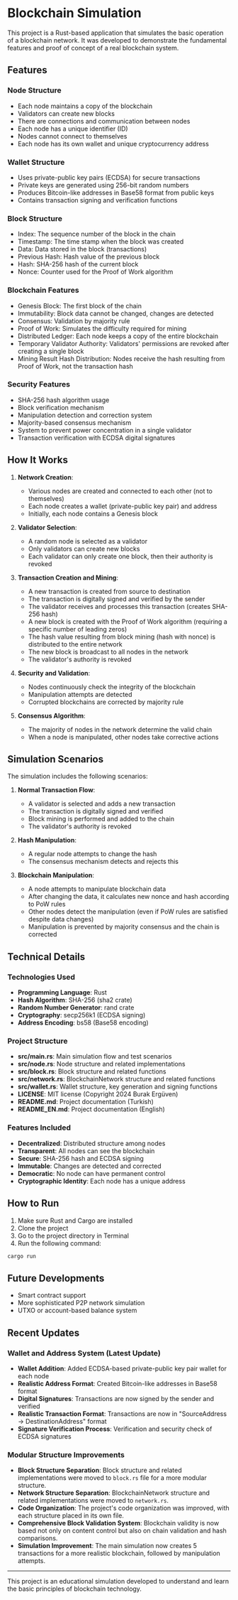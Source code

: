# Blockchain Simulation

This project is a Rust-based application that simulates the basic operation of a blockchain network. It was developed to demonstrate the fundamental features and proof of concept of a real blockchain system.

## Features

### Node Structure
- Each node maintains a copy of the blockchain
- Validators can create new blocks
- There are connections and communication between nodes
- Each node has a unique identifier (ID)
- Nodes cannot connect to themselves
- Each node has its own wallet and unique cryptocurrency address

### Wallet Structure
- Uses private-public key pairs (ECDSA) for secure transactions
- Private keys are generated using 256-bit random numbers
- Produces Bitcoin-like addresses in Base58 format from public keys
- Contains transaction signing and verification functions

### Block Structure
- Index: The sequence number of the block in the chain
- Timestamp: The time stamp when the block was created
- Data: Data stored in the block (transactions)
- Previous Hash: Hash value of the previous block
- Hash: SHA-256 hash of the current block
- Nonce: Counter used for the Proof of Work algorithm

### Blockchain Features
- Genesis Block: The first block of the chain
- Immutability: Block data cannot be changed, changes are detected
- Consensus: Validation by majority rule
- Proof of Work: Simulates the difficulty required for mining
- Distributed Ledger: Each node keeps a copy of the entire blockchain
- Temporary Validator Authority: Validators' permissions are revoked after creating a single block
- Mining Result Hash Distribution: Nodes receive the hash resulting from Proof of Work, not the transaction hash

### Security Features
- SHA-256 hash algorithm usage
- Block verification mechanism
- Manipulation detection and correction system
- Majority-based consensus mechanism
- System to prevent power concentration in a single validator
- Transaction verification with ECDSA digital signatures

## How It Works

1. **Network Creation**:
   - Various nodes are created and connected to each other (not to themselves)
   - Each node creates a wallet (private-public key pair) and address
   - Initially, each node contains a Genesis block

2. **Validator Selection**:
   - A random node is selected as a validator
   - Only validators can create new blocks
   - Each validator can only create one block, then their authority is revoked

3. **Transaction Creation and Mining**:
   - A new transaction is created from source to destination
   - The transaction is digitally signed and verified by the sender
   - The validator receives and processes this transaction (creates SHA-256 hash)
   - A new block is created with the Proof of Work algorithm (requiring a specific number of leading zeros)
   - The hash value resulting from block mining (hash with nonce) is distributed to the entire network
   - The new block is broadcast to all nodes in the network
   - The validator's authority is revoked

4. **Security and Validation**:
   - Nodes continuously check the integrity of the blockchain
   - Manipulation attempts are detected
   - Corrupted blockchains are corrected by majority rule

5. **Consensus Algorithm**:
   - The majority of nodes in the network determine the valid chain
   - When a node is manipulated, other nodes take corrective actions

## Simulation Scenarios

The simulation includes the following scenarios:

1. **Normal Transaction Flow**:
   - A validator is selected and adds a new transaction
   - The transaction is digitally signed and verified
   - Block mining is performed and added to the chain
   - The validator's authority is revoked

2. **Hash Manipulation**:
   - A regular node attempts to change the hash
   - The consensus mechanism detects and rejects this

3. **Blockchain Manipulation**:
   - A node attempts to manipulate blockchain data
   - After changing the data, it calculates new nonce and hash according to PoW rules
   - Other nodes detect the manipulation (even if PoW rules are satisfied despite data changes)
   - Manipulation is prevented by majority consensus and the chain is corrected

## Technical Details

### Technologies Used

- **Programming Language**: Rust
- **Hash Algorithm**: SHA-256 (sha2 crate)
- **Random Number Generator**: rand crate
- **Cryptography**: secp256k1 (ECDSA signing)
- **Address Encoding**: bs58 (Base58 encoding)

### Project Structure

- **src/main.rs**: Main simulation flow and test scenarios
- **src/node.rs**: Node structure and related implementations
- **src/block.rs**: Block structure and related functions
- **src/network.rs**: BlockchainNetwork structure and related functions
- **src/wallet.rs**: Wallet structure, key generation and signing functions
- **LICENSE**: MIT license (Copyright 2024 Burak Ergüven)
- **README.md**: Project documentation (Turkish)
- **README_EN.md**: Project documentation (English)

### Features Included

- **Decentralized**: Distributed structure among nodes
- **Transparent**: All nodes can see the blockchain
- **Secure**: SHA-256 hash and ECDSA signing
- **Immutable**: Changes are detected and corrected
- **Democratic**: No node can have permanent control
- **Cryptographic Identity**: Each node has a unique address

## How to Run

1. Make sure Rust and Cargo are installed
2. Clone the project
3. Go to the project directory in Terminal
4. Run the following command:

```bash
cargo run
```

## Future Developments

- Smart contract support
- More sophisticated P2P network simulation
- UTXO or account-based balance system

## Recent Updates

### Wallet and Address System (Latest Update)
- **Wallet Addition**: Added ECDSA-based private-public key pair wallet for each node
- **Realistic Address Format**: Created Bitcoin-like addresses in Base58 format
- **Digital Signatures**: Transactions are now signed by the sender and verified
- **Realistic Transaction Format**: Transactions are now in "SourceAddress -> DestinationAddress" format
- **Signature Verification Process**: Verification and security check of ECDSA signatures

### Modular Structure Improvements

- **Block Structure Separation**: Block structure and related implementations were moved to `block.rs` file for a more modular structure.
- **Network Structure Separation**: BlockchainNetwork structure and related implementations were moved to `network.rs`.
- **Code Organization**: The project's code organization was improved, with each structure placed in its own file.
- **Comprehensive Block Validation System**: Blockchain validity is now based not only on content control but also on chain validation and hash comparisons.
- **Simulation Improvement**: The main simulation now creates 5 transactions for a more realistic blockchain, followed by manipulation attempts.

---

This project is an educational simulation developed to understand and learn the basic principles of blockchain technology. 
